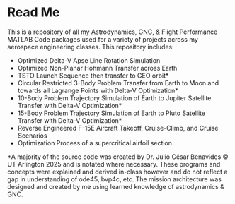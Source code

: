 # Read Me

This is a repository of all my Astrodynamics, GNC, &amp; Flight Performance MATLAB Code packages used for a variety of projects across my aerospace engineering classes. This repository includes:

 - Optimized Delta-V Apse Line Rotation Simulation
 - Optimized Non-Planar Hohmann Transfer across Earth
 - TSTO Launch Sequence then transfer to GEO orbit*
 - Circular Restricted 3-Body Problem Transfer from Earth to Moon and towards all Lagrange Points with Delta-V Optimization*
 - 10-Body Problem Trajectory Simulation of Earth to Jupiter Satellite Transfer with Delta-V Optimization*
 - 15-Body Problem Trajectory Simulation of Earth to Pluto Satellite Transfer with Delta-V Optimization*
 - Reverse Engineered F-15E Aircraft Takeoff, Cruise-Climb, and Cruise Scenarios
 - Optimization Process of a supercritical airfoil section.

*A majority of the source code was created by Dr. Julio César Benavides © UT Arlington 2025 and is notated where necessary. These programs and concepts were explained and derived in-class however and do not reflect a gap in understanding of ode45, bvp4c, etc. The mission architecture was designed and created by me using learned knowledge of astrodynamics & GNC.
